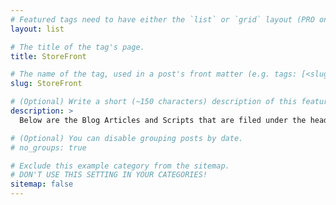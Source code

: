 ```yaml
---
# Featured tags need to have either the `list` or `grid` layout (PRO only).
layout: list

# The title of the tag's page.
title: StoreFront

# The name of the tag, used in a post's front matter (e.g. tags: [<slug>]).
slug: StoreFront

# (Optional) Write a short (~150 characters) description of this featured tag.
description: >
  Below are the Blog Articles and Scripts that are filed under the heading StoreFront

# (Optional) You can disable grouping posts by date.
# no_groups: true

# Exclude this example category from the sitemap.
# DON'T USE THIS SETTING IN YOUR CATEGORIES!
sitemap: false
---
```

